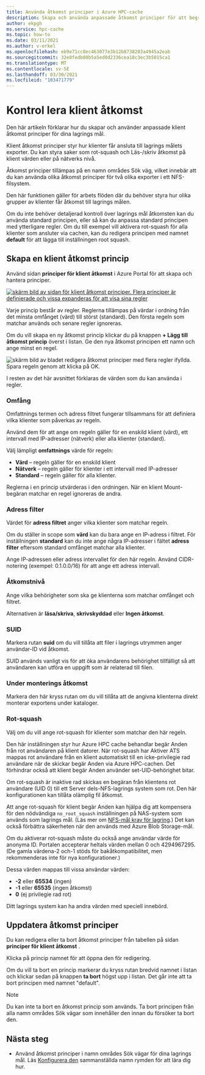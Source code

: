 ```yaml
---
title: Använda åtkomst principer i Azure HPC-cache
description: Skapa och använda anpassade åtkomst principer för att begränsa klient åtkomsten till lagrings mål i Azure HPC-cache
author: ekpgh
ms.service: hpc-cache
ms.topic: how-to
ms.date: 03/11/2021
ms.author: v-erkel
ms.openlocfilehash: eb9e71cc8ec463077e3b12b8738203a4945a2eab
ms.sourcegitcommit: 32e0fedb80b5a5ed0d2336cea18c3ec3b5015ca1
ms.translationtype: MT
ms.contentlocale: sv-SE
ms.lasthandoff: 03/30/2021
ms.locfileid: "103471779"
---
```

# <a name="control-client-access"></a>Kontrol lera klient åtkomst

Den här artikeln förklarar hur du skapar och använder anpassade klient åtkomst principer för dina lagrings mål.

Klient åtkomst principer styr hur klienter får ansluta till lagrings målets exporter. Du kan styra saker som rot-squash och Läs-/skriv åtkomst på klient värden eller på nätverks nivå.

Åtkomst principer tillämpas på en namn områdes Sök väg, vilket innebär att du kan använda olika åtkomst principer för två olika exporter i ett NFS-filsystem.

Den här funktionen gäller för arbets flöden där du behöver styra hur olika grupper av klienter får åtkomst till lagrings målen.

Om du inte behöver detaljerad kontroll över lagrings mål åtkomsten kan du använda standard principen, eller så kan du anpassa standard principen med ytterligare regler. Om du till exempel vill aktivera rot-squash för alla klienter som ansluter via cachen, kan du redigera principen med namnet **default** för att lägga till inställningen root squash.

## <a name="create-a-client-access-policy"></a>Skapa en klient åtkomst princip

Använd sidan **principer för klient åtkomst** i Azure Portal för att skapa och hantera principer. <!-- is there AZ CLI for this? -->

[![skärm bild av sidan för klient åtkomst principer. Flera principer är definierade och vissa expanderas för att visa sina regler](media/policies-overview.png)](media/policies-overview.png#lightbox)

Varje princip består av regler. Reglerna tillämpas på värdar i ordning från det minsta omfånget (värd) till störst (standard). Den första regeln som matchar används och senare regler ignoreras.

Om du vill skapa en ny åtkomst princip klickar du på knappen **+ Lägg till åtkomst princip** överst i listan. Ge den nya åtkomst principen ett namn och ange minst en regel.

![skärm bild av bladet redigera åtkomst principer med flera regler ifyllda. Spara regeln genom att klicka på OK.](media/add-policy.png)

I resten av det här avsnittet förklaras de värden som du kan använda i regler.

### <a name="scope"></a>Omfång

Omfattnings termen och adress filtret fungerar tillsammans för att definiera vilka klienter som påverkas av regeln.

Använd dem för att ange om regeln gäller för en enskild klient (värd), ett intervall med IP-adresser (nätverk) eller alla klienter (standard).

Välj lämpligt **omfattnings** värde för regeln:

* **Värd** – regeln gäller för en enskild klient
* **Nätverk** – regeln gäller för klienter i ett intervall med IP-adresser
* **Standard** – regeln gäller för alla klienter.

Reglerna i en princip utvärderas i den ordningen. När en klient Mount-begäran matchar en regel ignoreras de andra.

### <a name="address-filter"></a>Adress filter

Värdet för **adress filtret** anger vilka klienter som matchar regeln.

Om du ställer in scope som **värd** kan du bara ange en IP-adress i filtret. För inställningen **standard** kan du inte ange några IP-adresser i fältet **adress filter** eftersom standard omfånget matchar alla klienter.

Ange IP-adressen eller adress intervallet för den här regeln. Använd CIDR-notering (exempel: 0.1.0.0/16) för att ange ett adress intervall.

### <a name="access-level"></a>Åtkomstnivå

Ange vilka behörigheter som ska ge klienterna som matchar omfånget och filtret.

Alternativen är **läsa/skriva**, **skrivskyddad** eller **Ingen åtkomst**.

### <a name="suid"></a>SUID

Markera rutan **suid** om du vill tillåta att filer i lagrings utrymmen anger användar-ID vid åtkomst.

SUID används vanligt vis för att öka användarens behörighet tillfälligt så att användaren kan utföra en uppgift som är relaterad till filen.

### <a name="submount-access"></a>Under monterings åtkomst

Markera den här kryss rutan om du vill tillåta att de angivna klienterna direkt monterar exportens under kataloger.

### <a name="root-squash"></a>Rot-squash

Välj om du vill ange rot-squash för klienter som matchar den här regeln.

Den här inställningen styr hur Azure HPC cache behandlar begär Anden från rot användaren på klient datorer. När rot-squash har Aktiver ATS mappas rot användare från en klient automatiskt till en icke-privilegie rad användare när de skickar begär Anden via Azure HPC-cachen. Det förhindrar också att klient begär Anden använder set-UID-behörighet bitar.

Om rot-squash är inaktive rad skickas en begäran från klientens rot användare (UID 0) till ett Server dels-NFS-lagrings system som rot. Den här konfigurationen kan tillåta olämplig fil åtkomst.

Att ange rot-squash för klient begär Anden kan hjälpa dig att kompensera för den nödvändiga ``no_root_squash`` inställningen på NAS-system som används som lagrings mål. (Läs mer om [NFS-mål krav för lagring](hpc-cache-prerequisites.md#nfs-storage-requirements).) Det kan också förbättra säkerheten när den används med Azure Blob Storage-mål.

Om du aktiverar rot-squash måste du också ange användar värde för anonyma ID. Portalen accepterar heltals värden mellan 0 och 4294967295. (De gamla värdena-2 och-1 stöds för bakåtkompatibilitet, men rekommenderas inte för nya konfigurationer.)

Dessa värden mappas till vissa användar värden:

* **-2** eller **65534** (ingen)
* **-1** eller **65535** (ingen åtkomst)
* **0** (ej privilegie rad rot)

Ditt lagrings system kan ha andra värden med speciell innebörd.

## <a name="update-access-policies"></a>Uppdatera åtkomst principer

Du kan redigera eller ta bort åtkomst principer från tabellen på sidan **principer för klient åtkomst** .

Klicka på princip namnet för att öppna den för redigering.

Om du vill ta bort en princip markerar du kryss rutan bredvid namnet i listan och klickar sedan på knappen **ta bort** högst upp i listan. Det går inte att ta bort principen med namnet "default".

> [!NOTE]
> Du kan inte ta bort en åtkomst princip som används. Ta bort principen från alla namn områdes Sök vägar som innehåller den innan du försöker ta bort den.

## <a name="next-steps"></a>Nästa steg

* Använd åtkomst principer i namn områdes Sök vägar för dina lagrings mål. Läs [Konfigurera den](add-namespace-paths.md) sammanställda namn rymden för att lära dig hur.
